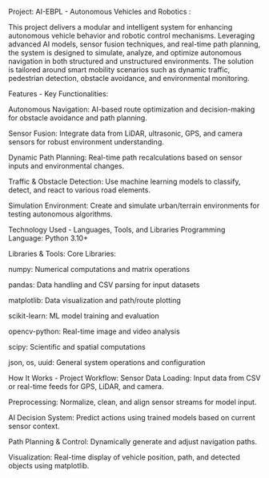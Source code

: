 Project: AI-EBPL - Autonomous Vehicles and Robotics : 

This project delivers a modular and intelligent system for enhancing autonomous vehicle behavior and robotic control mechanisms. Leveraging advanced AI models, sensor fusion techniques, and real-time path planning, the system is designed to simulate, analyze, and optimize autonomous navigation in both structured and unstructured environments. The solution is tailored around smart mobility scenarios such as dynamic traffic, pedestrian detection, obstacle avoidance, and environmental monitoring.

Features - Key Functionalities:

Autonomous Navigation: AI-based route optimization and decision-making for obstacle avoidance and path planning.

Sensor Fusion: Integrate data from LiDAR, ultrasonic, GPS, and camera sensors for robust environment understanding.

Dynamic Path Planning: Real-time path recalculations based on sensor inputs and environmental changes.

Traffic & Obstacle Detection: Use machine learning models to classify, detect, and react to various road elements.

Simulation Environment: Create and simulate urban/terrain environments for testing autonomous algorithms.

Technology Used - Languages, Tools, and Libraries
Programming Language: Python 3.10+

Libraries & Tools:
Core Libraries:

numpy: Numerical computations and matrix operations

pandas: Data handling and CSV parsing for input datasets

matplotlib: Data visualization and path/route plotting

scikit-learn: ML model training and evaluation

opencv-python: Real-time image and video analysis

scipy: Scientific and spatial computations

json, os, uuid: General system operations and configuration

How It Works - Project Workflow:
Sensor Data Loading: Input data from CSV or real-time feeds for GPS, LiDAR, and camera.

Preprocessing: Normalize, clean, and align sensor streams for model input.

AI Decision System: Predict actions using trained models based on current sensor context.

Path Planning & Control: Dynamically generate and adjust navigation paths.

Visualization: Real-time display of vehicle position, path, and detected objects using matplotlib.

